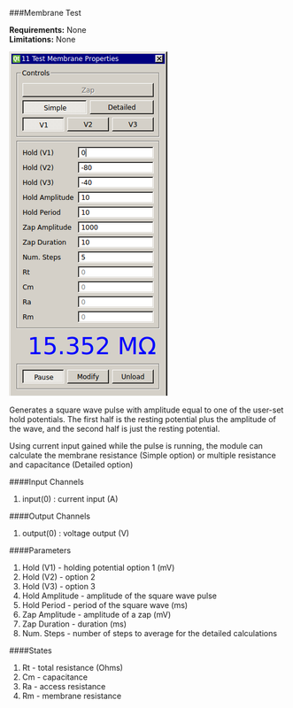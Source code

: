 ###Membrane Test

**Requirements:** None  
**Limitations:** None  

![Membrane Test GUI](membrane-test.png)

<!--start-->
Generates a square wave pulse with amplitude equal to one of the user-set hold potentials. The first half is the resting potential plus the amplitude of the wave, and the second half is just the resting potential.

Using current input gained while the pulse is running, the module can calculate the membrane resistance (Simple option) or multiple resistance and capacitance (Detailed option)
<!--end-->

####Input Channels
1. input(0) : current input (A)

####Output Channels
1. output(0) : voltage output (V)

####Parameters
1. Hold (V1) - holding potential option 1 (mV)
2. Hold (V2) - option 2
3. Hold (V3) - option 3
4. Hold Amplitude - amplitude of the square wave pulse
5. Hold Period - period of the square wave (ms)
6. Zap Amplitude - amplitude of a zap (mV)
7. Zap Duration - duration (ms)
8. Num. Steps - number of steps to average for the detailed calculations

####States
1. Rt - total resistance (Ohms)
2. Cm - capacitance
3. Ra - access resistance
5. Rm - membrane resistance
